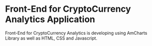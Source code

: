 # Front-End for CryptoCurrency Analytics Application



Front-End for CryptoCurrency Analytics is developing using AmCharts Library as well as HTML, CSS and Javascript. 